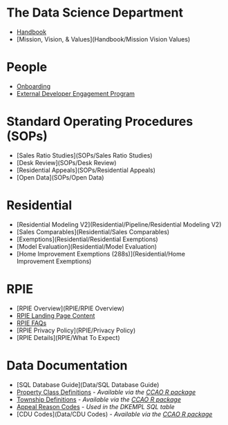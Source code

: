 # The Data Science Department

 * [Handbook](Handbook/Handbook)
 * [Mission, Vision, & Values](Handbook/Mission Vision Values)

# People

 * [Onboarding](People/Onboarding)
 * [External Developer Engagement Program](People/Contributing)

# Standard Operating Procedures (SOPs)

 * [Sales Ratio Studies](SOPs/Sales Ratio Studies)
 * [Desk Review](SOPs/Desk Review)
 * [Residential Appeals](SOPs/Residential Appeals)
 * [Open Data](SOPs/Open Data)

# Residential

 * [Residential Modeling V2](Residential/Pipeline/Residential Modeling V2)
 * [Sales Comparables](Residential/Sales Comparables)
 * [Exemptions](Residential/Residential Exemptions)
 * [Model Evaluation](Residential/Model Evaluation)
 * [Home Improvement Exemptions (288s)](Residential/Home Improvement Exemptions)

# RPIE

 * [RPIE Overview](RPIE/RPIE Overview)
 * [RPIE Landing Page Content](RPIE/Overview)
 * [RPIE FAQs](RPIE/FAQs)
 * [RPIE Privacy Policy](RPIE/Privacy Policy)
 * [RPIE Details](RPIE/What To Expect)

# Data Documentation

 * [SQL Database Guide](Data/SQL Database Guide)
 * [Property Class Definitions](Data/class-definitions.pdf) - *Available via the [CCAO R package](https://gitlab.com/ccao-data-science---modeling/packages/ccao)*
 * [Township Definitions](Data/Townships) - *Available via the [CCAO R package](https://gitlab.com/ccao-data-science---modeling/packages/ccao)*
 * [Appeal Reason Codes](https://prodassets.cookcountyassessor.com/s3fs-public/form_documents/reasoncodes.pdf) - *Used in the DKEMPL SQL table*
 * [CDU Codes](Data/CDU Codes) - *Available via the [CCAO R package](https://gitlab.com/ccao-data-science---modeling/packages/ccao)*
